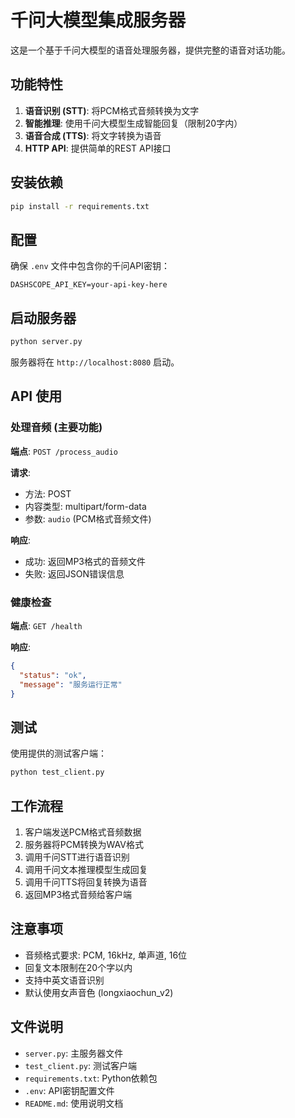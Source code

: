# 千问大模型集成服务器

这是一个基于千问大模型的语音处理服务器，提供完整的语音对话功能。

## 功能特性

1. **语音识别 (STT)**: 将PCM格式音频转换为文字
2. **智能推理**: 使用千问大模型生成智能回复（限制20字内）
3. **语音合成 (TTS)**: 将文字转换为语音
4. **HTTP API**: 提供简单的REST API接口

## 安装依赖

```bash
pip install -r requirements.txt
```

## 配置

确保 `.env` 文件中包含你的千问API密钥：

```
DASHSCOPE_API_KEY=your-api-key-here
```

## 启动服务器

```bash
python server.py
```

服务器将在 `http://localhost:8080` 启动。

## API 使用

### 处理音频 (主要功能)

**端点**: `POST /process_audio`

**请求**: 
- 方法: POST
- 内容类型: multipart/form-data
- 参数: `audio` (PCM格式音频文件)

**响应**: 
- 成功: 返回MP3格式的音频文件
- 失败: 返回JSON错误信息

### 健康检查

**端点**: `GET /health`

**响应**: 
```json
{
  "status": "ok",
  "message": "服务运行正常"
}
```

## 测试

使用提供的测试客户端：

```bash
python test_client.py
```

## 工作流程

1. 客户端发送PCM格式音频数据
2. 服务器将PCM转换为WAV格式
3. 调用千问STT进行语音识别
4. 调用千问文本推理模型生成回复
5. 调用千问TTS将回复转换为语音
6. 返回MP3格式音频给客户端

## 注意事项

- 音频格式要求: PCM, 16kHz, 单声道, 16位
- 回复文本限制在20个字以内
- 支持中英文语音识别
- 默认使用女声音色 (longxiaochun_v2)

## 文件说明

- `server.py`: 主服务器文件
- `test_client.py`: 测试客户端
- `requirements.txt`: Python依赖包
- `.env`: API密钥配置文件
- `README.md`: 使用说明文档
